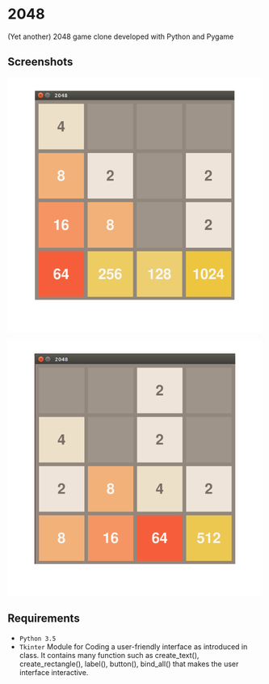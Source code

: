 # 2048
(Yet another) 2048 game clone developed with Python and Pygame

## Screenshots

![alt text](https://github.com/juangallostra/2048/blob/master/game_screenshots/2048_2_c.png)

![alt text](https://github.com/juangallostra/2048/blob/master/game_screenshots/2048_c.png)


## Requirements
* ```Python 3.5```
* ```Tkinter```
 Module for Coding a user-friendly interface as introduced in class. 
 It contains many function such as create_text(), create_rectangle(), label(), button(), bind_all() that makes the user interface interactive.


